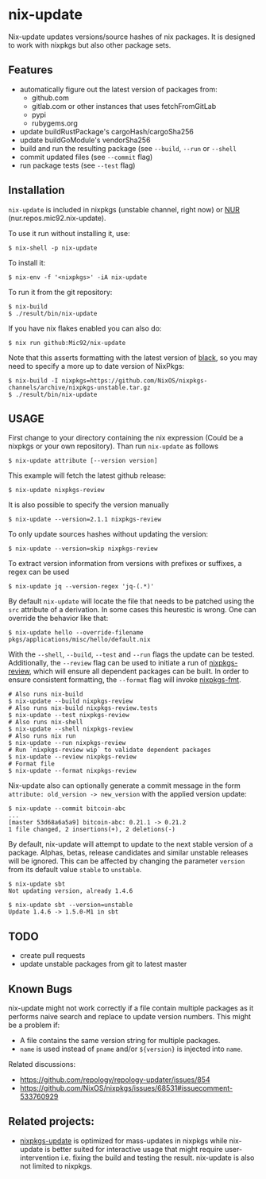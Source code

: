 # nix-update

Nix-update updates versions/source hashes of nix packages. It is
designed to work with nixpkgs but also other package sets.

## Features

-   automatically figure out the latest version of packages from:
    -   github.com
    -   gitlab.com or other instances that uses fetchFromGitLab
    -   pypi
    -   rubygems.org
-   update buildRustPackage's cargoHash/cargoSha256
-   update buildGoModule's vendorSha256
-   build and run the resulting package (see `--build`,
    `--run` or `--shell`
-   commit updated files (see `--commit` flag)
-   run package tests (see `--test` flag)

## Installation

`nix-update` is included in nixpkgs (unstable channel, right
now) or [NUR](https://github.com/nix-community/NUR)
(nur.repos.mic92.nix-update).

To use it run without installing it, use:

```console
$ nix-shell -p nix-update
```

To install it:

```console
$ nix-env -f '<nixpkgs>' -iA nix-update
```

To run it from the git repository:

```console
$ nix-build
$ ./result/bin/nix-update
```

If you have nix flakes enabled you can also do:

```console
$ nix run github:Mic92/nix-update
```

Note that this asserts formatting with the latest version of
[black](https://github.com/psf/black), so you may need to specify a more
up to date version of NixPkgs:

```console
$ nix-build -I nixpkgs=https://github.com/NixOS/nixpkgs-channels/archive/nixpkgs-unstable.tar.gz
$ ./result/bin/nix-update
```

## USAGE

First change to your directory containing the nix expression (Could be a
nixpkgs or your own repository). Than run `nix-update` as follows

```console
$ nix-update attribute [--version version]
```

This example will fetch the latest github release:

```console
$ nix-update nixpkgs-review
```

It is also possible to specify the version manually

```console
$ nix-update --version=2.1.1 nixpkgs-review
```

To only update sources hashes without updating the version:

```console
$ nix-update --version=skip nixpkgs-review
```

To extract version information from versions with prefixes or suffixes,
a regex can be used

```console
$ nix-update jq --version-regex 'jq-(.*)'
```

By default `nix-update` will locate the file that needs to be patched using the `src` attribute of a derivation.
In some cases this heurestic is wrong. One can override the behavior like that:

``` console
$ nix-update hello --override-filename pkgs/applications/misc/hello/default.nix
```

With the `--shell`, `--build`, `--test` and `--run` flags the update can be
tested. Additionally, the `--review` flag can be used to
initiate a run of [nixpkgs-review](https://github.com/Mic92/nixpkgs-review), which will ensure all
dependent packages can be built. In order to ensure consistent
formatting, the `--format` flag will invoke
[nixpkgs-fmt](<https://github.com/nix-community/nixpkgs-fmt>).

```console
# Also runs nix-build
$ nix-update --build nixpkgs-review
# Also runs nix-build nixpkgs-review.tests
$ nix-update --test nixpkgs-review
# Also runs nix-shell
$ nix-update --shell nixpkgs-review
# Also runs nix run
$ nix-update --run nixpkgs-review
# Run `nixpkgs-review wip` to validate dependent packages
$ nix-update --review nixpkgs-review
# Format file
$ nix-update --format nixpkgs-review
```

Nix-update also can optionally generate a commit message in the form
`attribute: old_version -> new_version` with the applied
version update:

```console
$ nix-update --commit bitcoin-abc
...
[master 53d68a6a5a9] bitcoin-abc: 0.21.1 -> 0.21.2
1 file changed, 2 insertions(+), 2 deletions(-)
```

By default, nix-update will attempt to update to the next stable version
of a package. Alphas, betas, release candidates and similar unstable
releases will be ignored. This can be affected by changing the parameter
`version` from its default value `stable` to `unstable`.

```console
$ nix-update sbt
Not updating version, already 1.4.6

$ nix-update sbt --version=unstable
Update 1.4.6 -> 1.5.0-M1 in sbt
```

## TODO

-   create pull requests
-   update unstable packages from git to latest master

## Known Bugs

nix-update might not work correctly if a file contain multiple packages
as it performs naive search and replace to update version numbers. This
might be a problem if:

-   A file contains the same version string for multiple packages.
-   `name` is used instead of `pname` and/or `${version}` is injected into `name`.

Related discussions:

-   <https://github.com/repology/repology-updater/issues/854>
-   <https://github.com/NixOS/nixpkgs/issues/68531#issuecomment-533760929>

## Related projects:

-   [nixpkgs-update](https://github.com/ryantm/nixpkgs-update) is
    optimized for mass-updates in nixpkgs while nix-update is better
    suited for interactive usage that might require user-intervention
    i.e. fixing the build and testing the result. nix-update is also not
    limited to nixpkgs.
